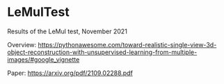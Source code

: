 # LeMulTest
Results of the LeMul test, November 2021

Overview: https://pythonawesome.com/toward-realistic-single-view-3d-object-reconstruction-with-unsupervised-learning-from-multiple-images/#google_vignette

Paper: https://arxiv.org/pdf/2109.02288.pdf
